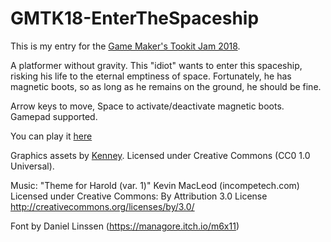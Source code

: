 # GMTK18-EnterTheSpaceship

This is my entry for the [Game Maker's Tookit Jam 2018](https://itch.io/jam/gmtk-2018). 

A platformer without gravity. 
This "idiot" wants to enter this spaceship, risking his life to the eternal emptiness of space. Fortunately, he has magnetic boots, so as long as he remains on the ground, he should be fine.

Arrow keys to move, Space to activate/deactivate magnetic boots. Gamepad supported.

You can play it [here](https://acoto87.itch.io/gmtk18-enter-the-spaceship)

Graphics assets by [Kenney](https://kenney.nl/).
Licensed under Creative Commons (CC0 1.0 Universal).

Music:
"Theme for Harold (var. 1)" Kevin MacLeod (incompetech.com)
Licensed under Creative Commons: By Attribution 3.0 License
http://creativecommons.org/licenses/by/3.0/

Font by Daniel Linssen (https://managore.itch.io/m6x11)
